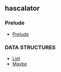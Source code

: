 ## hascalator

### Prelude

- [Prelude](tut/prelude)

### DATA STRUCTURES

- [List](tut/list)
- [Maybe](tut/maybe)
